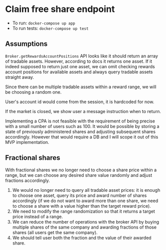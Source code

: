 # Claim free share endpoint

- To run: `docker-compose up app`
- To run tests: `docker-compose up test`

## Assumptions

`Broker.getRewardsAccountPositions` API looks like it should return an array of tradable assets. However, according to docs it returns one asset. If it indeed supposed to return just one asset, we can omit checking rewards account positions for available assets and always query tradable assets straight away.

Since there can be multiple tradable assets within a reward range, we will be choosing a random one.

User's account id would come from the session, it is hardcoded for now.

If the market is closed, we show user a message instruction when to return.

Implementing a CPA is not feasible with the requirement of being precise with a small number of users such as 100. It would be possible by storing a state of previously administered shares and adjusting subsequent shares accordingly. However that would require a DB and I will scope it out of this MVP implementation.  

## Fractional shares

With fractional shares we no longer need to choose a share price within a range, but we can choose any desired share value randomly and adjust fractions accordingly.

1. We would no longer need to query all tradable asset prices: it is enough to choose one asset, query its price and award number of shares accordingly (if we do not want to award more than one share, we need to choose a share with a value higher than the target reward price).
2. We need to modify the range randomization so that it returns a target price instead of a range.
3. We can reduce the number of operations with the broker API by buying multiple shares of the same company and awarding fractions of those shares (all users get the same company).
4. We should tell user both the fraction and the value of their awarded share.